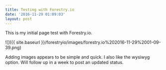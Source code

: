 ```yaml
---
title: Testing with Forestry.io
date: '2016-11-29 01:09:03'
layout: post
---
```

This is my initial page test with Forestry.io. 

![]({{ site.baseurl }}/forestryio/images/forestry.io%202016-11-29%2001-09-39.png)

Adding images appears to be simple and quick. I also like the wysiwyg option. Will follow up in a week to post an updated status.